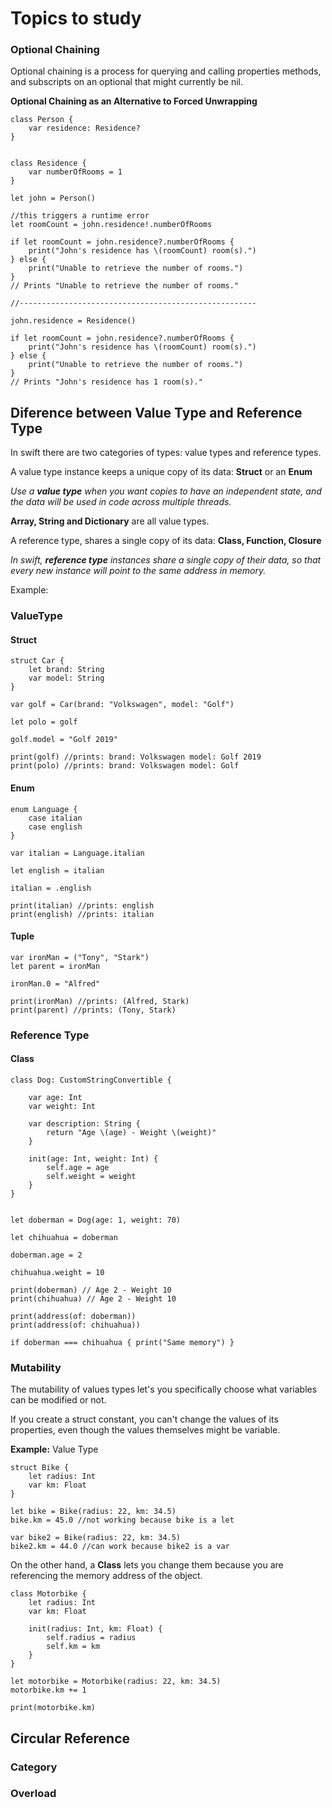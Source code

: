 # Topics to study

### Optional Chaining

Optional chaining is a process for querying and calling properties methods, and subscripts on an optional that might currently be nil.

**Optional Chaining as an Alternative to Forced Unwrapping**

```
class Person {
    var residence: Residence?
}


class Residence {
    var numberOfRooms = 1
}

let john = Person()

//this triggers a runtime error
let roomCount = john.residence!.numberOfRooms

if let roomCount = john.residence?.numberOfRooms {
    print("John's residence has \(roomCount) room(s).")
} else {
    print("Unable to retrieve the number of rooms.")
}
// Prints "Unable to retrieve the number of rooms."

//-----------------------------------------------------

john.residence = Residence()

if let roomCount = john.residence?.numberOfRooms {
    print("John's residence has \(roomCount) room(s).")
} else {
    print("Unable to retrieve the number of rooms.")
}
// Prints "John's residence has 1 room(s)."
```

## Diference between Value Type and Reference Type
In swift there are two categories of types: value types and reference types.

A value type instance keeps a unique copy of its data: **Struct** or an **Enum**

*Use a **value type** when you want copies to have an independent state, and the data will be used in code across multiple threads.*

**Array, String and Dictionary** are all value types.

A reference type, shares a single copy of its data: **Class, Function, Closure**

*In swift, **reference type** instances share a single copy of their data, so that every new instance will point to the same address in memory.*

Example:

### ValueType

#### Struct
```
struct Car {
    let brand: String
    var model: String
}

var golf = Car(brand: "Volkswagen", model: "Golf")

let polo = golf

golf.model = "Golf 2019"

print(golf) //prints: brand: Volkswagen model: Golf 2019
print(polo) //prints: brand: Volkswagen model: Golf

```

#### Enum
```
enum Language {
    case italian
    case english
}

var italian = Language.italian

let english = italian

italian = .english

print(italian) //prints: english
print(english) //prints: italian
```

#### Tuple
```
var ironMan = ("Tony", "Stark")
let parent = ironMan

ironMan.0 = "Alfred"

print(ironMan) //prints: (Alfred, Stark)
print(parent) //prints: (Tony, Stark)
```

### Reference Type

#### Class

```
class Dog: CustomStringConvertible {

    var age: Int
    var weight: Int

    var description: String {
        return "Age \(age) - Weight \(weight)"
    }

    init(age: Int, weight: Int) {
        self.age = age
        self.weight = weight
    }
}


let doberman = Dog(age: 1, weight: 70)

let chihuahua = doberman

doberman.age = 2

chihuahua.weight = 10

print(doberman) // Age 2 - Weight 10
print(chihuahua) // Age 2 - Weight 10

print(address(of: doberman))
print(address(of: chihuahua))

if doberman === chihuahua { print("Same memory") }
```

### Mutability

The mutability of values types let's you specifically choose what variables can be modified or not.

If you create a struct constant, you can't change the values of its properties, even though the values themselves might be variable.

**Example:** Value Type

```
struct Bike {
    let radius: Int
    var km: Float
}

let bike = Bike(radius: 22, km: 34.5)
bike.km = 45.0 //not working because bike is a let

var bike2 = Bike(radius: 22, km: 34.5)
bike2.km = 44.0 //can work because bike2 is a var
```
On the other hand, a **Class** lets you change them because you are referencing the memory address of the object.

```
class Motorbike {
    let radius: Int
    var km: Float

    init(radius: Int, km: Float) {
        self.radius = radius
        self.km = km
    }
}

let motorbike = Motorbike(radius: 22, km: 34.5)
motorbike.km += 1

print(motorbike.km)
```

## Circular Reference
### Category
### Overload
